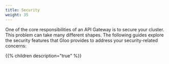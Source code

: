 ```yaml
---
title: Security
weight: 35
---
```


One of the core responsibilities of an API Gateway is to secure your cluster. This problem can take many 
different shapes. The following guides explore the security features that Gloo provides to address your security-related 
concerns:

{{% children description="true" %}}
